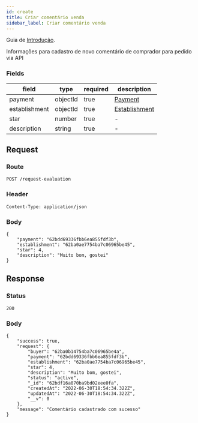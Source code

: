 ```yaml
---
id: create
title: Criar comentário venda
sidebar_label: Criar comentário venda
---
```


Guia de [Introdução](introduction.md).

Informações para cadastro de novo comentário de comprador para pedido via API


### Fields

| field | type | required | description |
|---|---|---|---|
| payment | objectId | true | [Payment](../payment/create) |
| establishment | objectId | true | [Establishment](../establishment/create) |
| star | number | true | - |
| description | string | true | - |

## Request

### Route

    POST /request-evaluation

### Header

    Content-Type: application/json

### Body

    {
        "payment": "62bdd69336fbb6ea855fdf3b",
        "establishment": "62ba0ae7754ba7c06965be45",
        "star": 4,
        "description": "Muito bom, gostei"
    }

## Response

### Status

    200

### Body

    {
        "success": true,
        "request": {
            "buyer": "62ba0b14754ba7c06965be4a",
            "payment": "62bdd69336fbb6ea855fdf3b",
            "establishment": "62ba0ae7754ba7c06965be45",
            "star": 4,
            "description": "Muito bom, gostei",
            "status": "active",
            "_id": "62bdf16a070ba9bd02eee0fa",
            "createdAt": "2022-06-30T18:54:34.322Z",
            "updatedAt": "2022-06-30T18:54:34.322Z",
            "__v": 0
        },
        "message": "Comentário cadastrado com sucesso"
    }